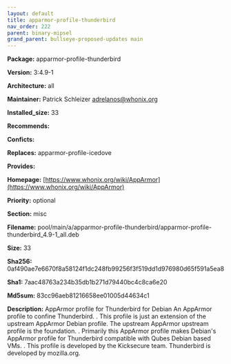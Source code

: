 ```yaml
---
layout: default
title: apparmor-profile-thunderbird
nav_order: 222
parent: binary-mipsel
grand_parent: bullseye-proposed-updates main
---
```


**Package:** apparmor-profile-thunderbird

**Version:** 3:4.9-1

**Architecture:**  all

**Maintainer:**  Patrick Schleizer <adrelanos@whonix.org>

**Installed_size:**  33

**Recommends:**  

**Conficts:**  

**Replaces:**  apparmor-profile-icedove

**Provides:**  

**Homepage:**  [https://www.whonix.org/wiki/AppArmor](https://www.whonix.org/wiki/AppArmor)

**Priority:**  optional

**Section:** misc

**Filename:**  pool/main/a/apparmor-profile-thunderbird/apparmor-profile-thunderbird_4.9-1_all.deb

**Size:**  33

**Sha256:**  0af490ae7e6670f8a58124f1dc248fb99256f3f519dd1d976980d65f591a5ea8

**Sha1:**  7aac48763a234b35db1b271d79440bc4c8ca6e20

**Md5sum:**  83cc96aeb81216658ee01005d44634c1

**Description:** AppArmor profile for Thunderbird for Debian
 An AppArmor profile to confine Thunderbird.
 .
 This profile is just an extension of the upstream AppArmor Debian profile.
 The upstream AppArmor upstream profile is the foundation.
 .
 Primarily this AppArmor profile makes Debian's AppArmor profile for
 Thunderbird compatible with Qubes Debian based VMs.
 .
 This profile is developed by the Kicksecure team.
 Thunderbird is developed by mozilla.org.


